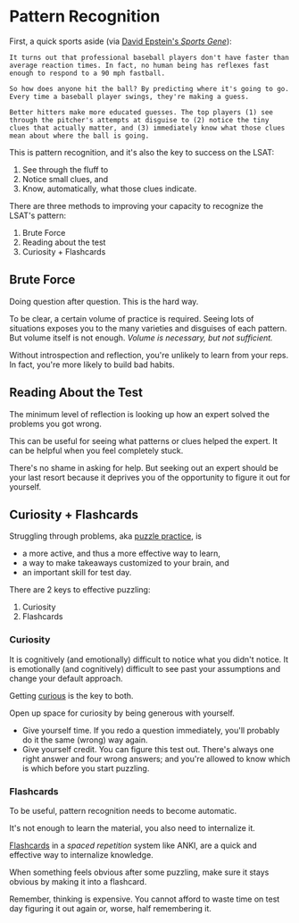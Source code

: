 # Pattern Recognition

First, a quick sports aside (via [David Epstein's *Sports Gene*][epstein]):

    It turns out that professional baseball players don't have faster than average reaction times. In fact, no human being has reflexes fast enough to respond to a 90 mph fastball. 
    
    So how does anyone hit the ball? By predicting where it's going to go. Every time a baseball player swings, they're making a guess.
    
    Better hitters make more educated guesses. The top players (1) see through the pitcher's attempts at disguise to (2) notice the tiny clues that actually matter, and (3) immediately know what those clues mean about where the ball is going. 

This is pattern recognition, and it's also the key to success on the LSAT:

1. See through the fluff to
1. Notice small clues, and 
1. Know, automatically, what those clues indicate.

There are three methods to improving your capacity to recognize the LSAT's pattern:

1. Brute Force
1. Reading about the test
1. Curiosity + Flashcards

## Brute Force

Doing question after question. This is the hard way.

To be clear, a certain volume of practice is required. Seeing lots of situations exposes you to the many varieties and disguises of each pattern. But volume itself is not enough. *Volume is necessary, but not sufficient.*

Without introspection and reflection, you're unlikely to learn from your reps. In fact, you're more likely to build bad habits.

## Reading About the Test

The minimum level of reflection is looking up how an expert solved the problems you got wrong.

This can be useful for seeing what patterns or clues helped the expert. It can be helpful when you feel completely stuck.

There's no shame in asking for help. But seeking out an expert should be your last resort because it deprives you of the opportunity to figure it out for yourself.

## Curiosity + Flashcards

Struggling through problems, aka [puzzle practice][puzzle], is

- a more active, and thus a more effective way to learn,
- a way to make takeaways customized to your brain, and
- an important skill for test day.

There are 2 keys to effective puzzling:

1. Curiosity
2. Flashcards

### Curiosity

It is cognitively (and emotionally) difficult to notice what you didn't notice. It is emotionally (and cognitively) difficult to see past your assumptions and change your default approach.

Getting [curious] is the key to both.

Open up space for curiosity by being generous with yourself.

- Give yourself time. If you redo a question immediately, you'll probably do it the same (wrong) way again. 
- Give yourself credit. You can figure this test out. There's always one right answer and four wrong answers; and you're allowed to know which is which before you start puzzling.

### Flashcards

To be useful, pattern recognition needs to become automatic.

It's not enough to learn the material, you also need to internalize it.

[Flashcards] in a *spaced repetition* system like ANKI, are a quick and effective way to internalize knowledge.

When something feels obvious after some puzzling, make sure it stays obvious by making it into a flashcard.

Remember, thinking is expensive. You cannot afford to waste time on test day figuring it out again or, worse, half remembering it. 

[epstein]: https://davidepstein.com/david-epstein-the-sports-gene/
[puzzle]: ../fundamentals/practice.html#puzzle-mode
[curious]: curious.html
[Flashcards]: ../resources.html#anki
